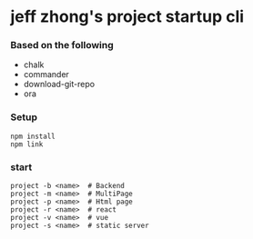 # jeff zhong's project startup cli
### Based on the following
* chalk
* commander
* download-git-repo
* ora

### Setup
```
npm install
npm link
```

### start
```
project -b <name>  # Backend
project -m <name>  # MultiPage
project -p <name>  # Html page
project -r <name>  # react
project -v <name>  # vue
project -s <name>  # static server
```